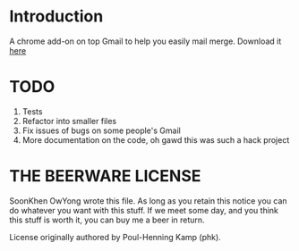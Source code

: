 # Introduction
A chrome add-on on top Gmail to help you easily mail merge. Download it
[here](http://chrome.google.com/webstore/detail/gmerge-alpha/jhabibjfjplbkkljedkacnmngbobaphc)

# TODO
1. Tests
2. Refactor into smaller files
3. Fix issues of bugs on some people's Gmail
4. More documentation on the code, oh gawd this was such a hack project

# THE BEERWARE LICENSE

SoonKhen OwYong wrote this file. As long as you retain this notice you can do whatever you want with this stuff. If we meet some day, and you think this stuff is worth it, you can buy me a beer in return.

License originally authored by Poul-Henning Kamp (phk).
